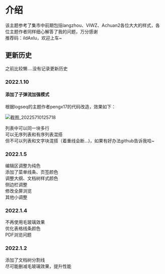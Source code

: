 # 介绍

该主题参考了集市中前期包括langzhou、VIWZ、Achuan2各位大大的样式，各位主题作者同样细心解答了我的问题，万分感谢<br>
推荐码：ildAxIu，欢迎上车~

## 更新历史

之前比较懒....没有记录更新历史

### 2022.1.10

#### 添加了子弹流加强模式

根据logseq的主题作者pengx17的代码改造，效果如下：

![截图_20225710125718](https://user-images.githubusercontent.com/61633409/148695633-759aaeb1-bd5e-4042-ac63-722c519349cf.gif)

列表中可以同一块多行<br>可以无序列表和有序列表混搭<br>但不可以列表和文字块混搭（着重线会断...)，如果有好办法github告诉我哈~

### 2022.1.5

编辑区调整为纯色<br>添加了菜单线条、页签颜色<br>调整大纲、文档树样式颜色<br>侧边栏调整<br>修改全屏浏览<br>其他小调整

### 2022.1.4

不再使用毛玻璃效果<br>
优化表格线条颜色<br>
PDF浏览问题

### 2022.1.2

添加了文档树分割线<br>
尽可能删减毛玻璃效果，提升性能
